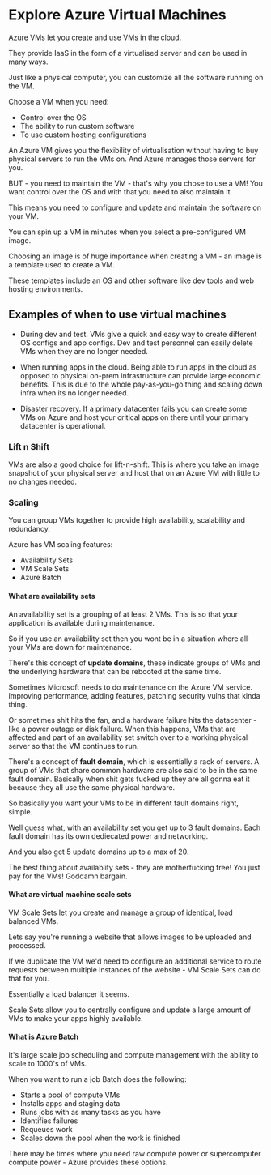 # Explore Azure Virtual Machines

Azure VMs let you create and use VMs in the cloud.

They provide IaaS in the form of a virtualised server and can be used in many ways.

Just like a physical computer, you can customize all the software running on the VM.

Choose a VM when you need:

- Control over the OS
- The ability to run custom software
- To use custom hosting configurations

An Azure VM gives you the flexibility of virtualisation without having to buy physical servers to run the VMs on. And Azure manages those servers for you.

BUT - you need to maintain the VM - that's why you chose to use a VM! You want control over the OS and with that you need to also maintain it.

This means you need to configure and update and maintain the software on your VM.

You can spin up a VM in minutes when you select a pre-configured VM image.

Choosing an image is of huge importance when creating a VM - an image is a template used to create a VM.

These templates include an OS and other software like dev tools and web hosting environments.

## Examples of when to use virtual machines

- During dev and test. VMs give a quick and easy way to create different OS configs and app configs. Dev and test personnel can easily delete VMs when they are no longer needed.

- When running apps in the cloud. Being able to run apps in the cloud as opposed to physical on-prem infrastructure can provide large economic benefits. This is due to the whole pay-as-you-go thing and scaling down infra when its no longer needed.

- Disaster recovery. If a primary datacenter fails you can create some VMs on Azure and host your critical apps on there until your primary datacenter is operational.

### Lift n Shift

VMs are also a good choice for lift-n-shift. This is where you take an image snapshot of your physical server and host that on an Azure VM with little to no changes needed.

### Scaling

You can group VMs together to provide high availability, scalability and redundancy.

Azure has VM scaling features:

- Availability Sets
- VM Scale Sets
- Azure Batch

#### What are availability sets

An availability set is a grouping of at least 2 VMs. This is so that your application is available during maintenance.

So if you use an availability set then you wont be in a situation where all your VMs are down for maintenance.

There's this concept of **update domains**, these indicate groups of VMs and the underlying hardware that can be rebooted at the same time.

Sometimes Microsoft needs to do maintenance on the Azure VM service. Improving performance, adding features, patching security vulns that kinda thing.

Or sometimes shit hits the fan, and a hardware failure hits the datacenter - like a power outage or disk failure. When this happens, VMs that are affected and part of an availability set switch over to a working physical server so that the VM continues to run.

There's a concept of **fault domain**, which is essentially a rack of servers. A group of VMs that share common hardware are also said to be in the same fault domain. Basically when shit gets fucked up they are all gonna eat it because they all use the same physical hardware.

So basically you want your VMs to be in different fault domains right, simple.

Well guess what, with an availability set you get up to 3 fault domains. Each fault domain has its own dediecated power and networking.

And you also get 5 update domains up to a max of 20.

The best thing about availablity sets - they are motherfucking free! You just pay for the VMs! Goddamn bargain.

#### What are virtual machine scale sets

VM Scale Sets let you create and manage a group of identical, load balanced VMs.

Lets say you're running a website that allows images to be uploaded and processed.

If we duplicate the VM we'd need to configure an additional service to route requests between multiple instances of the website - VM Scale Sets can do that for you.

Essentially a load balancer it seems.

Scale Sets allow you to centrally configure and update a large amount of VMs to make your apps highly available.

#### What is Azure Batch

It's large scale job scheduling and compute management with the ability to scale to 1000's of VMs.

When you want to run a job Batch does the following:

- Starts a pool of compute VMs
- Installs apps and staging data
- Runs jobs with as many tasks as you have
- Identifies failures
- Requeues work
- Scales down the pool when the work is finished

There may be times where you need raw compute power or supercomputer compute power - Azure provides these options.
